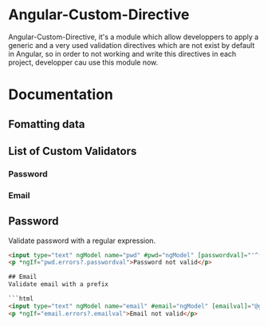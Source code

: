 # Angular-Custom-Directive

Angular-Custom-Directive, it's a module which allow developpers to apply a generic and a very used validation directives which are not exist by default in Angular, so in order to not working and write this directives in each project, developper cau use this module now.

# Documentation 

## Fomatting data

## List of Custom Validators 

### Password 
### Email 

## Password
Validate password with a regular expression.

```html
<input type="text" ngModel name="pwd" #pwd="ngModel" [passwordval]="'^(?=.*[a-z])(?=.*[A-Z])(?=.*[0-9])(?=.*[!@#\$%\^&\*])(?=.{8,})'"/>
<p *ngIf="pwd.errors?.passwordval">Password not valid</p>

## Email
Validate email with a prefix 

```html
<input type="text" ngModel name="email" #email="ngModel" [emailval]="@gmail.com"/>
<p *ngIf="email.errors?.emailval">Email not valid</p>
